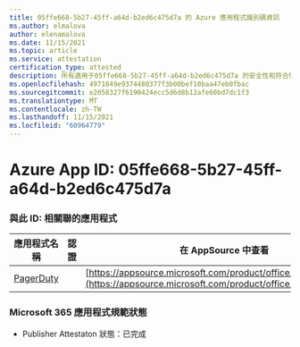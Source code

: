 ```yaml
---
title: 05ffe668-5b27-45ff-a64d-b2ed6c475d7a 的 Azure 應用程式識別碼資訊
ms.author: elmalova
author: elenamalova
ms.date: 11/15/2021
ms.topic: article
ms.service: attestation
certification_type: attested
description: 所有適用于05ffe668-5b27-45ff-a64d-b2ed6c475d7a 的安全性和符合性資訊資訊。
ms.openlocfilehash: 4971849e9374480377f3b00bef10baa47eb0fbac
ms.sourcegitcommit: e2058327f6190424ecc5d6d8b12afe60bd7dc1f3
ms.translationtype: MT
ms.contentlocale: zh-TW
ms.lasthandoff: 11/15/2021
ms.locfileid: "60964779"
---
```

# <a name="azure-app-id-05ffe668-5b27-45ff-a64d-b2ed6c475d7a"></a>Azure App ID: 05ffe668-5b27-45ff-a64d-b2ed6c475d7a


### <a name="apps-associated-with-this-id"></a>與此 ID: 相關聯的應用程式
| **應用程式名稱** | **認證** | **在 AppSource 中查看** |
|--------------|---------------|-----------------------|
| [PagerDuty](https://docs.microsoft.com/microsoft-365-app-certification/forward/WA200001637) |  | [https://appsource.microsoft.com/product/office/WA200001637](https://appsource.microsoft.com/product/office/WA200001637) |

### <a name="microsoft-365-app-compliance-status"></a>Microsoft 365 應用程式規範狀態
- Publisher Attestaton 狀態：已完成
